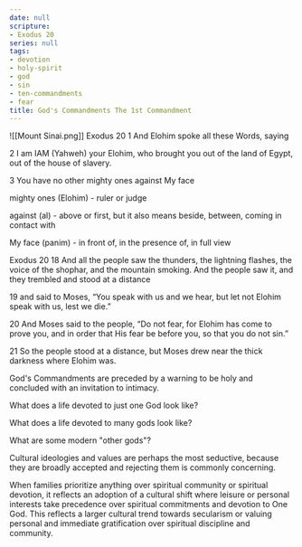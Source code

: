 ```yaml
---
date: null
scripture:
- Exodus 20
series: null
tags:
- devotion
- holy-spirit
- god
- sin
- ten-commandments
- fear
title: God's Commandments The 1st Commandment
---
```



![[Mount Sinai.png]]
Exodus 20
1 And Elohim spoke all these Words, saying

2 I am IAM (Yahweh) your Elohim, who brought you out of the land of Egypt, out of the house of slavery.

3 You have no other mighty ones against My face

mighty ones (Elohim) - ruler or judge

against (al) - above or first, but it also means beside, between, coming in contact with

My face (panim) - in front of, in the presence of, in full view


Exodus 20
18 And all the people saw the thunders, the lightning flashes, the voice of the shophar, and the mountain smoking. And the people saw it, and they trembled and stood at a distance

19 and said to Moses, “You speak with us and we hear, but let not Elohim speak with us, lest we die.”

20 And Moses said to the people, “Do not fear, for Elohim has come to prove you, and in order that His fear be before you, so that you do not sin.”

21 So the people stood at a distance, but Moses drew near the thick darkness where Elohim was.

God's Commandments are preceded by a warning to be holy and concluded with an invitation to intimacy.

What does a life devoted to just one God look like?

What does a life devoted to many gods look like?

What are some modern "other gods"?

Cultural ideologies and values are perhaps the most seductive, because they are broadly accepted and rejecting them is commonly concerning.

When families prioritize anything over spiritual community or spiritual devotion, it reflects an adoption of a cultural shift where leisure or personal interests take precedence over spiritual commitments and devotion to One God. This reflects a larger cultural trend towards secularism or valuing personal and immediate gratification over spiritual discipline and community.